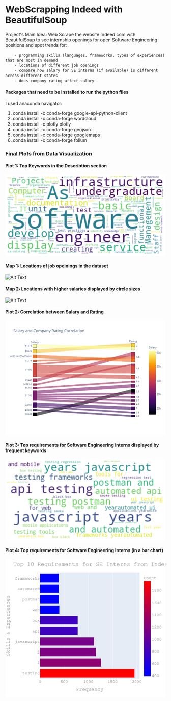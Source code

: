 # WebScrapping Indeed with BeautifulSoup

Project's Main Idea: Web Scrape the website Indeed.com with BeautifulSoup to see internship openings for open Software Engineering positions and spot trends for:

        - programming skills (languages, frameworks, types of experiences) that are most in demand 
        - locations of different job openings
        - compare how salary for SE interns (if available) is different across different states 
        - does company rating affect salary
 
 
#### Packages that need to be installed to run the python files 
I used anaconda navigator:

1. conda install -c conda-forge google-api-python-client
2. conda install -c conda-forge wordcloud
3. conda install -c plotly plotly 
4. conda install -c conda-forge geojson
5. conda install -c conda-forge googlemaps
5. conda install -c conda-forge folium

### Final Plots from Data Visualization

#### Plot 1: Top Keywords in the Describtion section 
![](finalplots/plot1.png)
#### Map 1: Locations of job opeinings in the dataset 

![Alt Text](https://media.giphy.com/media/dYxgSCNKSqP0Jlmy3k/giphy.gif)
#### Map 2: Locations with higher salaries displayed by circle sizes
![Alt Text](https://media.giphy.com/media/eHRmiDNCaPxqLjLxr9/giphy.gif)
#### Plot 2: Correlation between Salary and Rating 
![](finalplots/salary_company.png)
#### Plot 3: Top requirements for Software Engineering Interns displayed by frequent keywords 
![](finalplots/plot2.png)
#### Plot 4: Top requirements for Software Engineering Interns (in a bar chart) 
![](finalplots/plot5.png)
